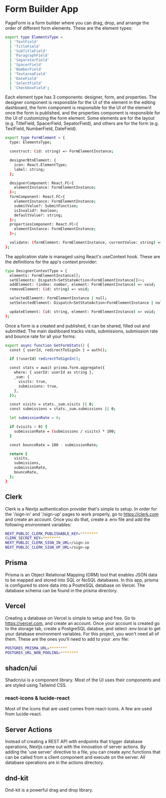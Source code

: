 # Form Builder App

PageForm is a form builder where you can drag, drop, and arrange the order of different form elements. These are the element types:

```bash
export type ElementsType =
  | 'TextField'
  | 'TitleField'
  | 'SubTitleField'
  | 'ParagraphField'
  | 'SeparatorField'
  | 'SpacerField'
  | 'NumberField'
  | 'TextareaField'
  | 'DateField'
  | 'SelectField'
  | 'CheckboxField';
```

Each element type has 3 components: designer, form, and properties. The designer component is responsible for the UI of the element in the editing dashboard, the form component is responsible for the UI of the element once the form is published, and the properties component is responsible for the UI of customizing the form element. Some elements are for the layout (e.g. TitleField, SpacerField, SepatorField), and others are for the form (e.g. TextField, NumberField, DateField). 

```bash
export type FormElement = {
  type: ElementsType;

  construct: (id: string) => FormElementInstance;

  designerBtnElement: {
    icon: React.ElementType;
    label: string;
  };

  designerComponent: React.FC<{
    elementInstance: FormElementInstance;
  }>;
  formComponent: React.FC<{
    elementInstance: FormElementInstance;
    submitValue?: SubmitFunction;
    isInvalid?: boolean;
    defaultValue?: string;
  }>;
  propertiesComponent: React.FC<{
    elementInstance: FormElementInstance;
  }>;

  validate: (formElement: FormElementInstance, currentValue: string) => boolean;
};
```

The application state is managed using React's useContext hook. These are the definitions for the app's context provider:

```bash
type DesignerContextType = {
  elements: FormElementInstance[];
  setElements: Dispatch<SetStateAction<FormElementInstance[]>>;
  addElement: (index: number, element: FormElementInstance) => void;
  removeElement: (id: string) => void;

  selectedElement: FormElementInstance | null;
  setSelectedElement: Dispatch<SetStateAction<FormElementInstance | null>>;

  updateElement: (id: string, element: FormElementInstance) => void;
};
```

Once a form is a created and published, it can be shared, filled out and submitted. The main dashboard tracks visits, submissions, submission rate and bounce rate for all your forms:

```bash
export async function GetFormStats() {
  const { userId, redirectToSignIn } = auth();

  if (!userId) redirectToSignIn();

  const stats = await prisma.form.aggregate({
    where: { userId: userId as string },
    _sum: {
      visits: true,
      submissions: true,
    },
  });

  const visits = stats._sum.visits || 0;
  const submissions = stats._sum.submissions || 0;

  let submissionRate = 0;

  if (visits > 0) {
    submissionRate = (submissions / visits) * 100;
  }

  const bounceRate = 100 - submissionRate;

  return {
    visits,
    submissions,
    submissionRate,
    bounceRate,
  };
}
```


## Clerk

Clerk is a Nextjs authentication provider that's simple to setup. In order for the '/sign-in' and '/sign-up' pages to work properly, go to https://clerk.com and create an account. Once you do that, create a .env file and add the following environment variables:

```bash
NEXT_PUBLIC_CLERK_PUBLISHABLE_KEY=********
CLERK_SECRET_KEY=********
NEXT_PUBLIC_CLERK_SIGN_IN_URL=/sign-in
NEXT_PUBLIC_CLERK_SIGN_UP_URL=/sign-up
```

## Prisma

Prisma is an Object Relational Mapping (ORM) tool that enables JSON data to be mapped and stored into SQL or NoSQL databases. In this app, prisma is configured to store data into a PostreSQL database on Vercel. The database schema can be found in the prisma directory.

## Vercel

Creating a database on Vercel is simple to setup and free. Go to https://vercel.com, and create an account. Once your account is created go to the storage tab, create a PostgreSQL databse, and select .env.local to get your database environment variables. For this project, you won't need all of them. These are the ones you'll need to add to your .env file:

```bash
POSTGRES_PRISMA_URL=********
POSTGRES_URL_NON_POOLING=********
```

## shadcn/ui

Shadcn/ui is a component library. Most of the UI uses their components and are styled using Tailwind CSS.

### react-icons & lucide-react

Most of the icons that are used comes from react-icons. A few are used from lucide-react.

## Server Actions

Instead of creating a REST API with endpoints that trigger database operations, Nextjs came out with the innovation of server actions. By adding the 'use server' directive to a file, you can create aync functions that can be called from a client component and execute on the server. All database operations are in the actions directory.

## dnd-kit

Dnd-kit is a powerful drag and drop library.
